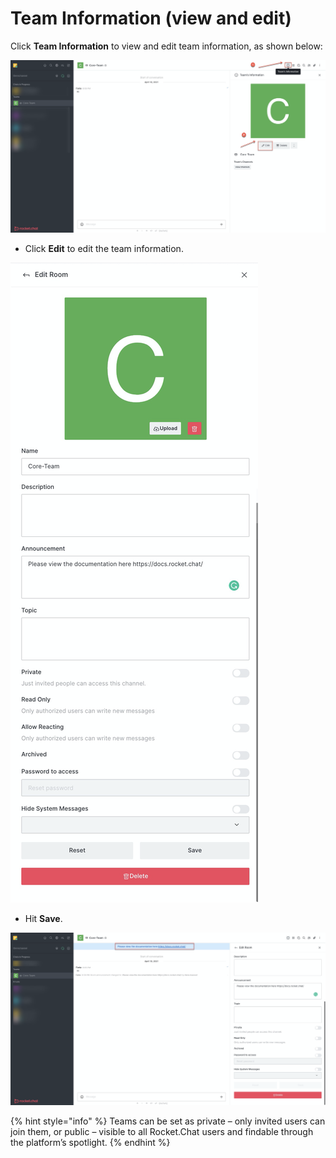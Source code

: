 # Team Information (view and edit)

Click **Team Information** to view and edit team information, as shown below:

![](<../../../../../.gitbook/assets/image (346).png>)

* Click **Edit** to edit the team information.

![](<../../../../../.gitbook/assets/image (345).png>)

* Hit **Save**.

![](<../../../../../.gitbook/assets/image (348).png>)

{% hint style="info" %}
Teams can be set as private – only invited users can join them, or public – visible to all Rocket.Chat users and findable through the platform’s spotlight.
{% endhint %}
